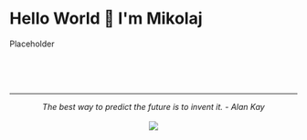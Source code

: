 # Hello World 👋 I'm Mikolaj

Placeholder

<br>

<br>
<br>

<hr>

<p align="center">
   <i>The best way to predict the future is to invent it. - Alan Kay</i>
   <br>

<br>
<a target="_blank" href="https://www.linkedin.com/in/mwitkowicz"><img src="https://img.shields.io/badge/-LinkedIn-0077B5?style=for-the-badge&logo=Linkedin&logoColor=white"></img></a>

